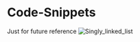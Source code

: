 # Code-Snippets

Just for future reference
![Singly_linked_list](https://github.com/mk14lib/Code-Snippets/assets/59381047/c5802fe5-2247-4eb4-9f46-b7ddacae93aa)
